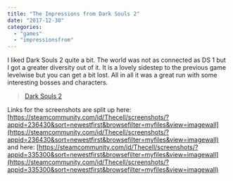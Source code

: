 ```yaml
---
title: "The Impressions from Dark Souls 2"
date: "2017-12-30"
categories: 
  - "games"
  - "impressionsfrom"
---
```


I liked Dark Souls 2 quite a bit. The world was not as connected as DS 1 but I got a greater diversity out of it. It is a lovely sidestep to the previous game levelwise but you can get a bit lost. All in all it was a great run with some interesting bosses and characters.

> [Dark Souls 2](//imgur.com/qBK4d)

<script async src="//s.imgur.com/min/embed.js" charset="utf-8"></script>

Links for the screenshots are split up here: [https://steamcommunity.com/id/Thecell/screenshots/?appid=236430&sort=newestfirst&browsefilter=myfiles&view=imagewall](https://steamcommunity.com/id/Thecell/screenshots/?appid=236430&sort=newestfirst&browsefilter=myfiles&view=imagewall) and here: [https://steamcommunity.com/id/Thecell/screenshots/?appid=335300&sort=newestfirst&browsefilter=myfiles&view=imagewall](https://steamcommunity.com/id/Thecell/screenshots/?appid=335300&sort=newestfirst&browsefilter=myfiles&view=imagewall)
